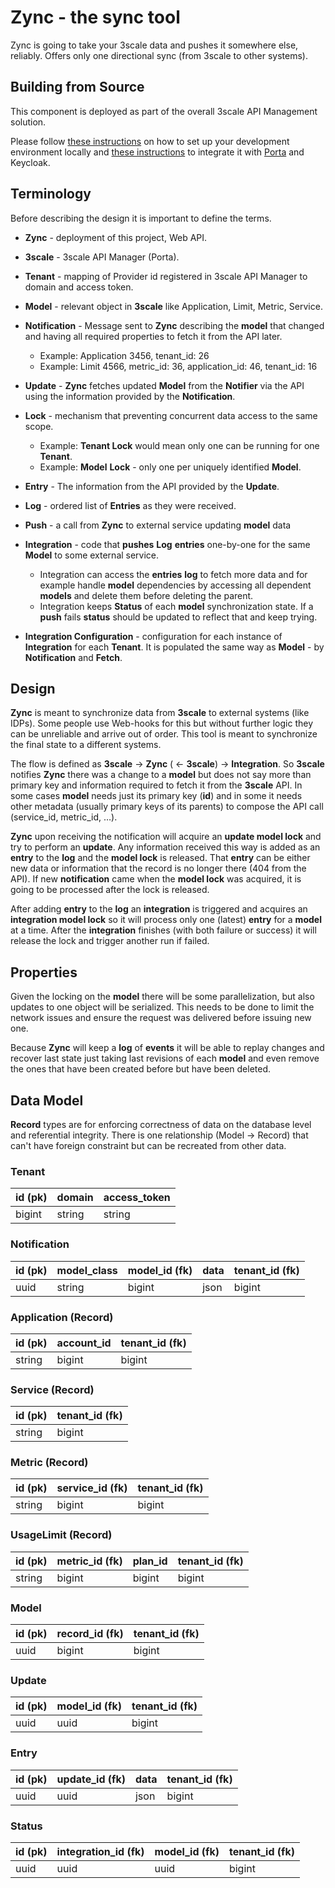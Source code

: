# Zync - the sync tool

Zync is going to take your 3scale data and pushes it somewhere else, reliably. Offers only one directional sync (from 3scale to other systems).

## Building from Source

This component is deployed as part of the overall 3scale API Management solution.

Please follow [these instructions](INSTALL.md) on how to set up your development environment locally and [these instructions](INTEGRATE.md) to integrate it with [Porta](https://github.com/3scale/porta) and Keycloak.

## Terminology

Before describing the design it is important to define the terms.

* **Zync** - deployment of this project, Web API.


* **3scale** - 3scale API Manager (Porta).
* **Tenant** - mapping of Provider id registered in 3scale API Manager to domain and access token.
* **Model** - relevant object in **3scale** like Application, Limit, Metric, Service.
* **Notification** - Message sent to **Zync** describing the **model** that changed and having all required properties to fetch it from the API later.
  * Example: Application 3456, tenant_id: 26
  * Example: Limit 4566, metric_id: 36, application_id: 46, tenant_id: 16
* **Update** - **Zync** fetches updated **Model** from the **Notifier** via the API using the information provided by the **Notification**.
* **Lock** - mechanism that preventing concurrent data access to the same scope.
  * Example: **Tenant Lock** would mean only one can be running for one **Tenant**.
  * Example: **Model** **Lock** - only one per uniquely identified **Model**.
* **Entry** - The information from the API provided by the **Update**.
* **Log** - ordered list of **Entries** as they were received.
* **Push** - a call from **Zync** to external service updating **model** data
* **Integration** - code that **pushes** **Log** **entries** one-by-one for the same **Model** to some external service.
  * Integration can access the **entries** **log** to fetch more data and for example handle **model** dependencies by accessing all dependent **models** and delete them before deleting the parent.
  * Integration keeps **Status** of each **model** synchronization state. If a **push** fails **status** should be updated to reflect that and keep trying.
* **Integration Configuration** - configuration for each instance of **Integration** for each **Tenant**. It is populated the same way as **Model** - by **Notification** and **Fetch**.

## Design

**Zync** is meant to synchronize data from **3scale** to external systems (like IDPs). Some people use Web-hooks  for this but without further logic they can be unreliable and arrive out of order. This tool is meant to synchronize the final state to a different systems.

The flow is defined as **3scale** -> **Zync** ( <- **3scale**) -> **Integration**. So **3scale** notifies **Zync** there was a change to a **model** but does not say more than primary key and information required to fetch it from the **3scale** API. In some cases **model** needs just its primary key (**id**) and in some it needs other metadata (usually primary keys of its parents) to compose the API call (service_id, metric_id, …).

**Zync** upon receiving the notification will acquire an **update model lock** and try to perform an **update**. Any information received this way is added as an **entry** to the **log** and the **model lock** is released. That **entry** can be either new data or information that the record is no longer there (404 from the API). If new **notification** came when the **model lock** was acquired, it is going to be processed after the lock is released.

After adding **entry** to the **log** an **integration** is triggered and acquires an **integration model lock** so it will process only one (latest) **entry** for a **model** at a time. After the **integration** finishes (with both failure or success) it will release the lock and trigger another run if failed.

## Properties

Given the locking on the **model** there will be some parallelization, but also updates to one object will be serialized. This needs to be done to limit the network issues and ensure the request was delivered before issuing new one.

Because **Zync** will keep a **log** of **events** it will be able to replay changes and recover last state just taking last revisions of each **model** and even remove the ones that have been created before but have been deleted.

## Data Model

**Record** types are for enforcing correctness of data on the database level and referential integrity. There is one relationship (Model -> Record) that can't have foreign constraint but can be recreated from other data.

### Tenant

| id (pk) | domain | access_token |
| ------- | ------ | ------------ |
| bigint  | string | string       |

### Notification

| id (pk) | model_class | model_id (fk) | data | tenant_id (fk) |
| ------- | ----------- | ------------- | ---- | -------------- |
| uuid    | string      | bigint        | json | bigint         |

### Application (Record)

| id (pk) | account_id | tenant_id (fk) |
| ------- | ---------- | -------------- |
| string  | bigint     | bigint         |

### Service (Record)

| id (pk) | tenant_id (fk) |
| ------- | -------------- |
| string  | bigint         |

### Metric (Record)

| id (pk) | service_id (fk) | tenant_id (fk) |
| ------- | --------------- | -------------- |
| string  | bigint          | bigint         |

### UsageLimit (Record)

| id (pk) | metric_id (fk) | plan_id | tenant_id (fk) |
| ------- | -------------- | ------- | -------------- |
| string  | bigint         | bigint  | bigint         |

### Model

| id (pk) | record_id (fk) | tenant_id (fk) |
| ------- | -------------- | -------------- |
| uuid    | bigint         | bigint         |

### Update

| id (pk) | model_id (fk) | tenant_id (fk) |
| ------- | ------------- | -------------- |
| uuid    | uuid          | bigint         |

### Entry

| id (pk) | update_id (fk) | data | tenant_id (fk) |
| ------- | -------------- | ---- | -------------- |
| uuid    | uuid           | json | bigint         |

### Status

| id (pk) | integration_id (fk) | model_id (fk) | tenant_id (fk) |
| ------- | ------------------- | ------------- | -------------- |
| uuid    | uuid                | uuid          | bigint         |
